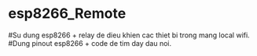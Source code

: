# esp8266_Remote
#Su dung esp8266 +  relay de dieu khien cac thiet bi trong mang local wifi.
#Dung pinout esp8266 + code de tim day dau noi.
